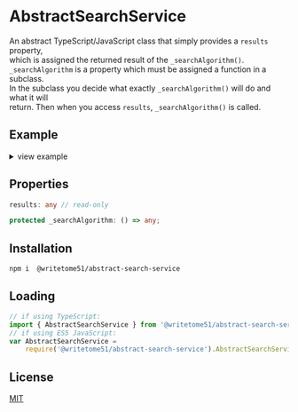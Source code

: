 # AbstractSearchService

An abstract TypeScript/JavaScript class that simply provides a `results` property,  
which is assigned the returned result of the `_searchAlgorithm()`.   
`_searchAlgorithm` is a property which must be assigned a function in a subclass.  
In the subclass you decide what exactly `_searchAlgorithm()` will do and what it will  
return.  Then when you access `results`, `_searchAlgorithm()` is called.


## Example
<details>
<summary>view example</summary>

```ts
// Create a subclass...
export class UserSearchService extends AbstractSearchService {

    searchText = '';

    constructor(private __users: User[]){
    
        this._searchAlgorithm = () => {
            // If no searchText, return all users:
            if (this.searchText.length === 0) return this.__users;
            
            // Else, check if searchText found in user's name:
            else return this.__users.filter((user) => {
                if (user.name === undefined) return false;
                else return (user.name.includes(this.searchText));
            });
        };
    }

}

let userSearch = new UserSearchService(getUsersSomehow());
userSearch.searchText = 'Jane Fonda';

console.log(userSearch.results);
// logs array of users whose names match 'Jane Fonda'
```
</details>
    


## Properties
```ts
results: any // read-only

protected _searchAlgorithm: () => any;
```


## Installation

`npm i  @writetome51/abstract-search-service`

## Loading
```ts
// if using TypeScript:
import { AbstractSearchService } from '@writetome51/abstract-search-service';
// if using ES5 JavaScript:
var AbstractSearchService = 
    require('@writetome51/abstract-search-service').AbstractSearchService;
```

## License
[MIT](https://choosealicense.com/licenses/mit/)
